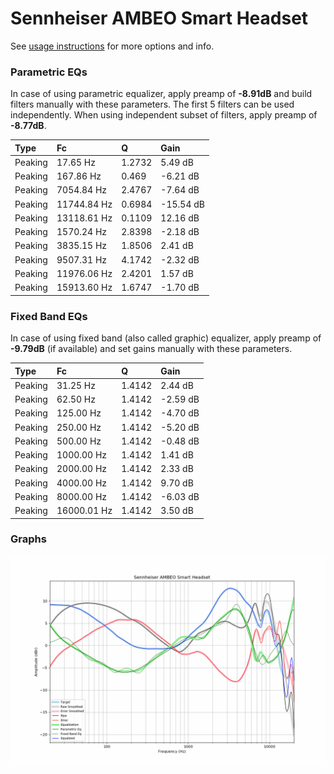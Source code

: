 # Sennheiser AMBEO Smart Headset
See [usage instructions](https://github.com/jaakkopasanen/AutoEq#usage) for more options and info.

### Parametric EQs
In case of using parametric equalizer, apply preamp of **-8.91dB** and build filters manually
with these parameters. The first 5 filters can be used independently.
When using independent subset of filters, apply preamp of **-8.77dB**.

| Type    | Fc          |      Q | Gain      |
|:--------|:------------|:-------|:----------|
| Peaking | 17.65 Hz    | 1.2732 | 5.49 dB   |
| Peaking | 167.86 Hz   | 0.469  | -6.21 dB  |
| Peaking | 7054.84 Hz  | 2.4767 | -7.64 dB  |
| Peaking | 11744.84 Hz | 0.6984 | -15.54 dB |
| Peaking | 13118.61 Hz | 0.1109 | 12.16 dB  |
| Peaking | 1570.24 Hz  | 2.8398 | -2.18 dB  |
| Peaking | 3835.15 Hz  | 1.8506 | 2.41 dB   |
| Peaking | 9507.31 Hz  | 4.1742 | -2.32 dB  |
| Peaking | 11976.06 Hz | 2.4201 | 1.57 dB   |
| Peaking | 15913.60 Hz | 1.6747 | -1.70 dB  |

### Fixed Band EQs
In case of using fixed band (also called graphic) equalizer, apply preamp of **-9.79dB**
(if available) and set gains manually with these parameters.

| Type    | Fc          |      Q | Gain     |
|:--------|:------------|:-------|:---------|
| Peaking | 31.25 Hz    | 1.4142 | 2.44 dB  |
| Peaking | 62.50 Hz    | 1.4142 | -2.59 dB |
| Peaking | 125.00 Hz   | 1.4142 | -4.70 dB |
| Peaking | 250.00 Hz   | 1.4142 | -5.20 dB |
| Peaking | 500.00 Hz   | 1.4142 | -0.48 dB |
| Peaking | 1000.00 Hz  | 1.4142 | 1.41 dB  |
| Peaking | 2000.00 Hz  | 1.4142 | 2.33 dB  |
| Peaking | 4000.00 Hz  | 1.4142 | 9.70 dB  |
| Peaking | 8000.00 Hz  | 1.4142 | -6.03 dB |
| Peaking | 16000.01 Hz | 1.4142 | 3.50 dB  |

### Graphs
![](./Sennheiser%20AMBEO%20Smart%20Headset.png)
